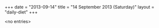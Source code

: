 +++
date = "2013-09-14"
title = "14 September 2013 (Saturday)"
layout = "daily-diet"
+++

\<no entries\>